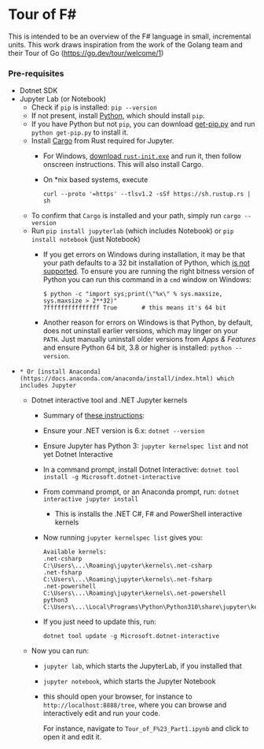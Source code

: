 # Tour of F#

This is intended to be an overview of the F# language in small, incremental units. This work draws inspiration from the work of the Golang team and their Tour of Go (https://go.dev/tour/welcome/1)

### Pre-requisites

  * Dotnet SDK
  * Jupyter Lab (or Notebook)
      * Check if `pip` is installed: `pip --version`
      * If not present, install [Python](https://www.python.org/), which should install `pip`. 
      * If you have Python but not `pip`, you can download [get-pip.py](https://bootstrap.pypa.io/get-pip.py) 
        and run `python get-pip.py` to install it.
      * Install [Cargo](https://doc.rust-lang.org/cargo/) from Rust required for Jupyter. 
         * For Windows, [download `rust-init.exe`](https://win.rustup.rs/x86_64) and run it, then follow onscreen instructions. 
           This will also install Cargo.
         * On *nix based systems, execute 
         
               curl --proto '=https' --tlsv1.2 -sSf https://sh.rustup.rs | sh

      * To confirm that `Cargo` is installed and your path, simply run `cargo --version`
      * Run `pip install jupyterlab` (which includes Notebook) or `pip install notebook` (just Notebook)
         * If you get errors on Windows during installation, it may be that your path defaults to a 32 bit installation of Python, 
           which [is not supported](https://github.com/spyder-ide/pywinpty/issues/129). To ensure you are running the right
           bitness version of Python you can run this command in a `cmd` window on Windows: 
           
               $ python -c "import sys;print(\"%x\" % sys.maxsize, sys.maxsize > 2**32)"
               7fffffffffffffff True       # this means it's 64 bit

         * Another reason for errors on Windows is that Python, by default, does not uninstall earlier versions, which may
           linger on your `PATH`. Just manually uninstall older versions from _Apps & Features_ and ensure Python 64 bit, 
           3.8 or higher is installed: `python --version`.
+
      * Or [install Anaconda](https://docs.anaconda.com/anaconda/install/index.html) which includes Jupyter

  * Dotnet interactive tool and .NET Jupyter kernels
      * Summary of [these instructions](https://github.com/dotnet/interactive/blob/main/docs/NotebookswithJupyter.md):
      * Ensure your .NET version is 6.x: `dotnet --version`
      * Ensure Jupyter has Python 3: `jupyter kernelspec list` and not yet Dotnet Interactive
      * In a command prompt, install Dotnet Interactive: `dotnet tool install -g Microsoft.dotnet-interactive`
      * From command prompt, or an Anaconda prompt, run: `dotnet interactive jupyter install`
         * This is installs the .NET C#, F# and PowerShell interactive kernels
      * Now running `jupyter kernelspec list` gives you:

            Available kernels:
            .net-csharp        C:\Users\...\Roaming\jupyter\kernels\.net-csharp
            .net-fsharp        C:\Users\...\Roaming\jupyter\kernels\.net-fsharp
            .net-powershell    C:\Users\...\Roaming\jupyter\kernels\.net-powershell
            python3            C:\Users\...\Local\Programs\Python\Python310\share\jupyter\kernels\python3

      * If you just need to update this, run:

            dotnet tool update -g Microsoft.dotnet-interactive

  * Now you can run:
      * `jupyter lab`, which starts the JupyterLab, if you installed that
      * `jupyter notebook`, which starts the Jupyter Notebook
      * this should open your browser, for instance to `http://localhost:8888/tree`, where you can browse and 
        interactively edit and run your code.

        For instance, navigate to `Tour_of_F%23_Part1.ipynb` and click to open it and edit it.
